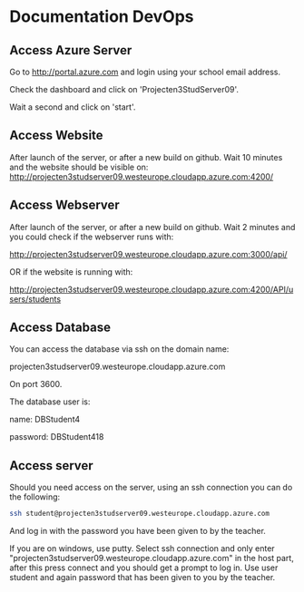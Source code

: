 # Documentation DevOps

## Access Azure Server

Go to http://portal.azure.com and login using your school email address.

Check the dashboard and click on 'Projecten3StudServer09'.

Wait a second and click on 'start'.



## Access Website

After launch of the server, or after a new build on github. Wait 10 minutes and the website should be visible on: http://projecten3studserver09.westeurope.cloudapp.azure.com:4200/



## Access Webserver

After launch of the server, or after a new build on github. Wait 2 minutes and you could check if the webserver runs with:

http://projecten3studserver09.westeurope.cloudapp.azure.com:3000/api/

OR if the website is running with:

 http://projecten3studserver09.westeurope.cloudapp.azure.com:4200/API/users/students



## Access Database

You can access the database via ssh on the domain name:

projecten3studserver09.westeurope.cloudapp.azure.com

On port 3600.

The database user is:

name: DBStudent4

password: DBStudent418



## Access server

Should you need access on the server, using an ssh connection you can do the following:

```bash
ssh student@projecten3studserver09.westeurope.cloudapp.azure.com
```

And log in with the password you have been given to by the teacher.

If you are on windows, use putty. Select ssh connection and only enter  "projecten3studserver09.westeurope.cloudapp.azure.com" in the host part, after this press connect and you should get a prompt to log in. Use user student and again password that has been given to you by the teacher.
